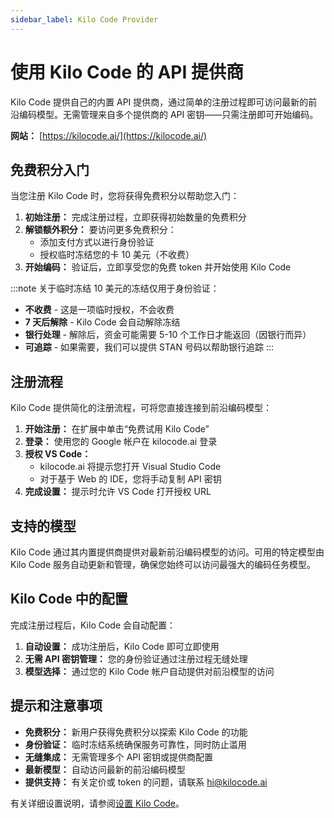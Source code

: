 ```yaml
---
sidebar_label: Kilo Code Provider
---
```


# 使用 Kilo Code 的 API 提供商

Kilo Code 提供自己的内置 API 提供商，通过简单的注册过程即可访问最新的前沿编码模型。无需管理来自多个提供商的 API 密钥——只需注册即可开始编码。

**网站：** [https://kilocode.ai/](https://kilocode.ai/)

## 免费积分入门

当您注册 Kilo Code 时，您将获得免费积分以帮助您入门：

1.  **初始注册：** 完成注册过程，立即获得初始数量的免费积分
2.  **解锁额外积分：** 要访问更多免费积分：
    *   添加支付方式以进行身份验证
    *   授权临时冻结您的卡 10 美元（不收费）
3.  **开始编码：** 验证后，立即享受您的免费 token 并开始使用 Kilo Code

:::note 关于临时冻结
10 美元的冻结仅用于身份验证：
- **不收费** - 这是一项临时授权，不会收费
- **7 天后解除** - Kilo Code 会自动解除冻结
- **银行处理** - 解除后，资金可能需要 5-10 个工作日才能返回（因银行而异）
- **可追踪** - 如果需要，我们可以提供 STAN 号码以帮助银行追踪
:::

## 注册流程

Kilo Code 提供简化的注册流程，可将您直接连接到前沿编码模型：

1.  **开始注册：** 在扩展中单击“免费试用 Kilo Code”
2.  **登录：** 使用您的 Google 帐户在 kilocode.ai 登录
3.  **授权 VS Code：**
    *   kilocode.ai 将提示您打开 Visual Studio Code
    *   对于基于 Web 的 IDE，您将手动复制 API 密钥
4.  **完成设置：** 提示时允许 VS Code 打开授权 URL

<!-- <img src="/img/setting-up/signupflow.gif" alt="Kilo Code 的注册流程" width="600" /> -->

## 支持的模型

Kilo Code 通过其内置提供商提供对最新前沿编码模型的访问。可用的特定模型由 Kilo Code 服务自动更新和管理，确保您始终可以访问最强大的编码任务模型。

## Kilo Code 中的配置

完成注册过程后，Kilo Code 会自动配置：

1.  **自动设置：** 成功注册后，Kilo Code 即可立即使用
2.  **无需 API 密钥管理：** 您的身份验证通过注册过程无缝处理
3.  **模型选择：** 通过您的 Kilo Code 帐户自动提供对前沿模型的访问

## 提示和注意事项

*   **免费积分：** 新用户获得免费积分以探索 Kilo Code 的功能
*   **身份验证：** 临时冻结系统确保服务可靠性，同时防止滥用
*   **无缝集成：** 无需管理多个 API 密钥或提供商配置
*   **最新模型：** 自动访问最新的前沿编码模型
*   **提供支持：** 有关定价或 token 的问题，请联系 [hi@kilocode.ai](mailto:hi@kilocode.ai)

有关详细设置说明，请参阅[设置 Kilo Code](/getting-started/setting-up)。
